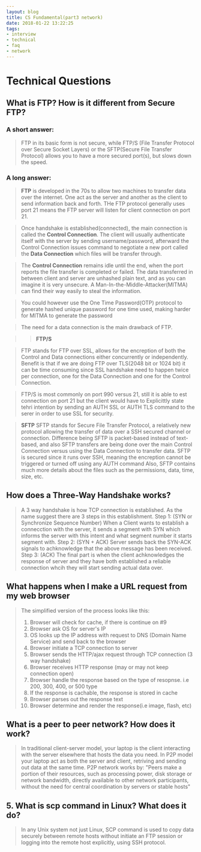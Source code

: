 ```yaml
---
layout: blog
title: CS Fundamental(part3 network)
date: 2018-01-22 13:22:25
tags:
- interview
- technical
- faq
- network
---
```


# Technical Questions

## What is FTP? How is it different from Secure FTP?
### A short answer:
>FTP in its basic form is not secure, while FTP/S (File Transfer Protocol over Secure Socket Layers) or the SFTP(Secure File Transfer Protocol) allows you to have a more secured port(s), but slows down the speed.
<!--more-->

### A long answer:
>**FTP** is developed in the 70s to allow two machines to transfer data over the internet. One act as the server and another as the client to send information back and forth. THe FTP protocol generally uses port 21 means the FTP server will listen for client connection on port 21.

>Once handshake is established(connected), the main connection is called the **Control Connection**. The client will usually authenticate itself with the server by sending username/password, afterward the Control Connection issues command to negotiate a new port called the **Data Connection** which files will be transfer through.

>The **Control Connection** remains idle until the end, when the port reports the file transfer is completed or failed. The data transferred in between client and server are unhashed plain text, and as you can imagine it is very unsecure. A Man-In-the-Middle-Attacker(MITMA) can find their way easily to steal the information.

>You could however use the One Time Password(OTP) protocol to generate hashed unique password for one time used, making harder for MITMA to generate the password

>The need for a data connection is the main drawback of FTP.

>>**FTP/S**

>FTP stands for FTP over SSL, allows for the encreption of both the Control and Data connections either concurrently or independently.
Benefit is that if we are doing FTP over TLS(2048 bit or 1024 bit) it can be time consuming since SSL handshake need to happen twice per connection, one for the Data Connection and one for the Control Connection.

>FTP/S is most commonly on port 990 versus 21, still it is able to est connection on port 21 but the client would have to Explicittly state tehri intention by sending an AUTH
SSL or AUTH TLS command to the serer in order to use SSL for security.

>**SFTP**
>SFTP stands for Secure File Transfer Protocol, a relatively new protocol allowing the transfer of data over a SSH secured channel or connection.
Difference being SFTP is packet-based instead of text-based, and also SFTP transfers are being done over the main Control Connection versus using the Data Connection to transfer data.
SFTP is secured since it runs over SSH, meaning the encreption cannot be triggered or turned off using any AUTH command
Also, SFTP contains much more details about the files such as the permissions, data, time, size, etc.

## How does a Three-Way Handshake works?
> A 3 way handshake is how TCP connection is established. As the name suggest there are 3 steps in this establishment.
> Step 1: (SYN or Synchronize Sequence Number) When a Client wants to establish a connecction with the server, it sends a segment with SYN which informs the server with this intent and what segment number it starts segment with.
> Step 2: (SYN + ACK) Server sends back the SYN-ACK signals to achknowledge that the above message has been received.
> Step 3: (ACK) The final part is when the client achknowledges the response of server and they have both established a reliable connection whcih they will start sending actual data over.

## What happens when I make a URL request from my web browser

> The simplified version of the process looks like this:
> 1. Browser will check for cache, if there is continue on #9
> 2. Browser ask OS for server's IP
> 3. OS looks up the IP address with request to DNS (Domain Name Service) and send back to the browser
> 4. Browser initiate a TCP connection to server
> 5. Browser sends the HTTP/ajax request through TCP connection (3 way handshake)
> 6. Browser receives HTTP response (may or may not keep connection open)
> 7. Browser handle the response based on the type of resopnse. i.e 200, 300, 400, or 500 type
> 8. If the response is cachable, the response is stored in cache
> 9. Browser parses out the response text
> 10. Browser determine and render the response(i.e image, flash, etc)
>

## What is a peer to peer network? How does it work?

> In traditional client-server model, your laptop is the client interacting with the server elsewhere that hosts the data you need.
> In P2P model your laptop act as both the server and client, retriving and sending out data at the same time.
> P2P network works by: "Peers make a portion of their resources, such as processing power, disk storage or network bandwidth, directly available to other network participants, without the need for central coordination by servers or stable hosts"


## 5. What is scp command in Linux? What does it do?
>In any Unix system not just Linux, SCP command is used to copy data securely between remote hosts without initiate an FTP session or logging into the remote host explicitly, using SSH protocol.